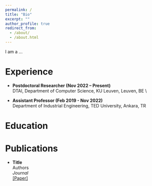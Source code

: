 ```yaml
---
permalink: /
title: "Bio"
excerpt: ""
author_profile: true
redirect_from: 
  - /about/
  - /about.html
---
```


I am a ...

Experience
======

- **Postdoctoral Researcher (Nov 2022 – Present)** \
DTAI, Department of Computer Science, KU Leuven, Leuven, BE \

- **Assistant Professor (Feb 2019 - Nov 2022)** \
Department of Industrial Engineering, TED University, Ankara, TR 

Education 
======

Publications
======

- **Title** \
Authors \
*Journal* \
[\[Paper\]](url.pdf)